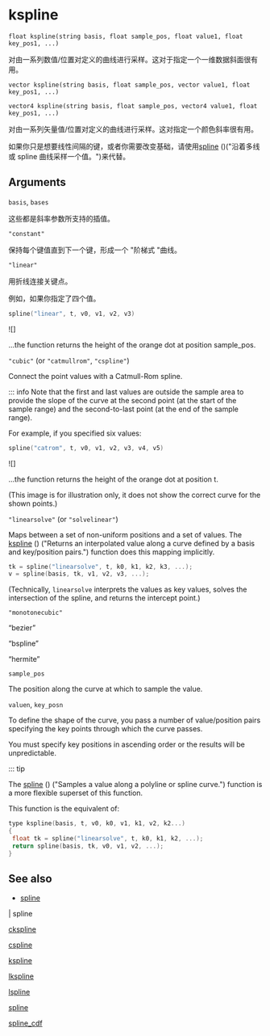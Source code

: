 # kspline

`float kspline(string basis, float sample_pos, float value1, float key_pos1, ...)`

对由一系列数值/位置对定义的曲线进行采样。这对于指定一个一维数据斜面很有用。

`vector kspline(string basis, float sample_pos, vector value1, float key_pos1, ...)`

`vector4 kspline(string basis, float sample_pos, vector4 value1, float key_pos1, ...)`

对由一系列矢量值/位置对定义的曲线进行采样。这对指定一个颜色斜率很有用。

如果你只是想要线性间隔的键，或者你需要改变基础，请使用[spline](spline.html) ()("沿着多线或 spline 曲线采样一个值。")来代替。

## Arguments

`basis`, `bases`

这些都是斜率参数所支持的插值。

`"constant"`

保持每个键值直到下一个键，形成一个 "阶梯式 "曲线。

`"linear"`

用折线连接关键点。

例如，如果你指定了四个值。

```c
spline("linear", t, v0, v1, v2, v3)

```

![]

…the function returns the height of the orange dot at position sample_pos.

`"cubic"` (or `"catmullrom"`, `"cspline"`)

Connect the point values with a Catmull-Rom spline.

::: info Note that the first and last values are outside the sample area to
provide the slope of the curve at the second point (at the start of the
sample range) and the second-to-last point (at the end of the sample
range).

For example, if you specified six values:

```c
spline("catrom", t, v0, v1, v2, v3, v4, v5)

```

![]

…the function returns the height of the orange dot at position t.

(This image is for illustration only, it does not show the correct
curve for the shown points.)

`"linearsolve"` (or `"solvelinear"`)

Maps between a set of non-uniform positions and a set of values.
The [kspline](kspline.html) () ("Returns an interpolated value along a curve defined by a basis and key/position pairs.") function does this mapping implicitly.

```c
tk = spline("linearsolve", t, k0, k1, k2, k3, ...);
v = spline(basis, tk, v1, v2, v3, ...);

```

(Technically, `linearsolve` interprets the values as key values, solves the
intersection of the spline, and returns the intercept point.)

`"monotonecubic"`

“bezier”

“bspline”

“hermite”

`sample_pos`

The position along the curve at which to sample the value.

`valuen`, `key_posn`

To define the shape of the curve, you pass a number of value/position pairs specifying the key points through which the curve passes.

You must specify key positions in ascending order or the results will be unpredictable.

::: tip

The [spline](spline.html) () ("Samples a value along a polyline or spline curve.") function is a more flexible superset of this function.

This function is the equivalent of:

```c
type kspline(basis, t, v0, k0, v1, k1, v2, k2...)
{
 float tk = spline("linearsolve", t, k0, k1, k2, ...);
 return spline(basis, tk, v0, v1, v2, ...);
}

```

## See also

- [spline](spline.html)

|
spline

[ckspline](ckspline.html)

[cspline](cspline.html)

[kspline](kspline.html)

[lkspline](lkspline.html)

[lspline](lspline.html)

[spline](spline.html)

[spline_cdf](spline_cdf.html)
